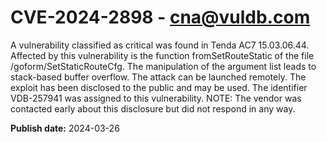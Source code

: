 # CVE-2024-2898 - cna@vuldb.com

A vulnerability classified as critical was found in Tenda AC7 15.03.06.44. Affected by this vulnerability is the function fromSetRouteStatic of the file /goform/SetStaticRouteCfg. The manipulation of the argument list leads to stack-based buffer overflow. The attack can be launched remotely. The exploit has been disclosed to the public and may be used. The identifier VDB-257941 was assigned to this vulnerability. NOTE: The vendor was contacted early about this disclosure but did not respond in any way.

**Publish date:** 2024-03-26
